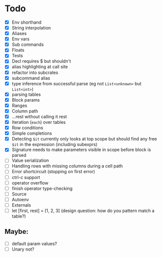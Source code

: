 # Todo
- [x] Env shorthand
- [x] String interpolation
- [x] Aliases
- [x] Env vars
- [x] Sub commands
- [x] Floats
- [x] Tests
- [x] Decl requires $ but shouldn't
- [x] alias highlighting at call site
- [x] refactor into subcrates
- [x] subcommand alias
- [x] type inference from successful parse (eg not `List<unknown>` but `List<int>`)
- [x] parsing tables
- [x] Block params
- [x] Ranges
- [x] Column path
- [x] ...rest without calling it rest
- [x] Iteration (`each`) over tables
- [x] Row conditions
- [x] Simple completions
- [x] Detecting `$it` currently only looks at top scope but should find any free `$it` in the expression (including subexprs)
- [x] Signature needs to make parameters visible in scope before block is parsed
- [ ] Value serialization
- [ ] Handling rows with missing columns during a cell path
- [ ] Error shortcircuit (stopping on first error)
- [ ] ctrl-c support
- [ ] operator overflow
- [ ] finish operator type-checking
- [ ] Source
- [ ] Autoenv
- [ ] Externals
- [ ] let [first, rest] = [1, 2, 3] (design question: how do you pattern match a table?)
  
## Maybe: 
- [ ] default param values?
- [ ] Unary not?
